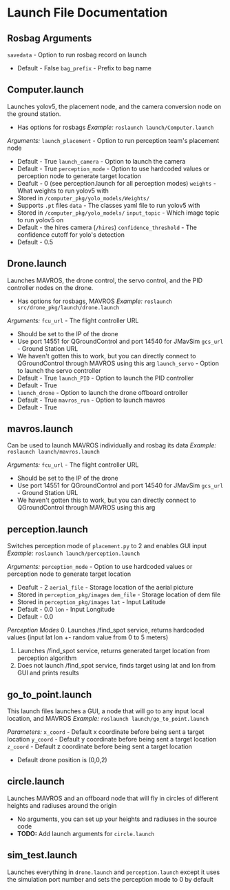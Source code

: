 # Launch File Documentation

## Rosbag Arguments
`savedata` - Option to run rosbag record on launch
- Default - False
`bag_prefix` - Prefix to bag name

## Computer.launch
Launches yolov5, the placement node, and the camera conversion node on the ground station.
- Has options for rosbags
*Example:* `roslaunch launch/Computer.launch`

*Arguments:*
`launch_placement` - Option to run perception team's placement node
- Default - True
`launch_camera` - Option to launch the camera
- Default - True
`perception_mode` - Option to use hardcoded values or perception node to generate target location
- Deafult - 0 (see perception.launch for all perception modes)
`weights` - What weights to run yolov5 with
- Stored in `/computer_pkg/yolo_models/Weights/`
- Supports `.pt` files
`data` - The classes yaml file to run yolov5 with
- Stored in `/computer_pkg/yolo_models/`
`input_topic` - Which image topic to run yolov5 on
- Default - the hires camera (`/hires`)
`confidence_threshold` - The confidence cutoff for yolo's detection
- Default - 0.5

## Drone.launch
Launches MAVROS, the drone control, the servo control, and the PID controller nodes on the drone.
- Has options for rosbags, MAVROS
*Example:* `roslaunch src/drone_pkg/launch/drone.launch`

*Arguments:*
`fcu_url` - The flight controller URL
- Should be set to the IP of the drone
- Use port 14551 for QGroundControl and port 14540 for JMavSim
`gcs_url` - Ground Station URL
- We haven't gotten this to work, but you can directly connect to QGroundControl through MAVROS using this arg
`launch_servo` - Option to launch the servo controller
- Default - True
`launch_PID` - Option to launch the PID controller
- Default - True
- `launch_drone` - Option to launch the drone offboard ontroller
- Default - True
`mavros_run` - Option to launch mavros
- Default - True

## mavros.launch
Can be used to launch MAVROS individually and rosbag its data
*Example:* `roslaunch launch/mavros.launch`

*Arguments:*
`fcu_url` - The flight controller URL
- Should be set to the IP of the drone
- Use port 14551 for QGroundControl and port 14540 for JMavSim
`gcs_url` - Ground Station URL
- We haven't gotten this to work, but you can directly connect to QGroundControl through MAVROS using this arg

## perception.launch
Switches perception mode of `placement.py` to 2 and enables GUI input
*Example:* `roslaunch launch/perception.launch`

*Arguments:*
`perception_mode` - Option to use hardcoded values or perception node to generate target location
- Deafult - 2 
`aerial_file` - Storage location of the aerial picture
- Stored in `perception_pkg/images`
`dem_file` - Storage location of dem file
- Stored in `perception_pkg/images`
`lat` - Input Latitude
- Default - 0.0
`lon` - Input Longitude
- Default - 0.0

*Perception Modes*
0. Launches /find_spot service, returns hardcoded values (input lat lon +- random value from 0 to 5 meters)
1. Launches /find_spot service, returns generated target location from perception algorithm
2. Does not launch /find_spot service, finds target using lat and lon from GUI and prints results

## go_to_point.launch
This launch files launches a GUI, a node that will go to any input local location, and MAVROS
*Example:* `roslaunch launch/go_to_point.launch`

*Parameters:*
`x_coord` - Default x coordinate before being sent a target location
`y_coord` - Default y coordinate before being sent a target location
`z_coord` - Default z coordinate before being sent a target location
- Default drone position is (0,0,2)

## circle.launch
Launches MAVROS and an offboard node that will fly in circles of different heights and radiuses around the origin
- No arguments, you can set up your heights and radiuses in the source code
- **TODO:** Add launch arguments for `circle.launch`

## sim_test.launch
Launches everything in `drone.launch` and `perception.launch` except it uses the simulation port number and sets the perception mode to 0 by default
